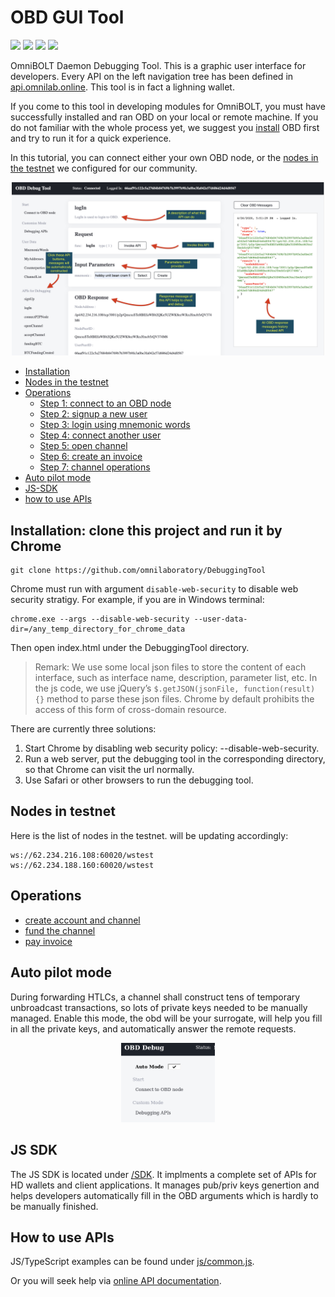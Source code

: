 # OBD GUI Tool
[![](https://img.shields.io/badge/license-MIT-blue)](https://github.com/omnilaboratory/obd/blob/master/LICENSE) [![](https://img.shields.io/badge/standard%20readme-OK-brightgreen)](https://github.com/omnilaboratory/obd/blob/master/README.md) [![](https://img.shields.io/badge/protocol-OmniBOLT-brightgreen)](https://github.com/omnilaboratory/OmniBOLT-spec) 
[![](https://img.shields.io/badge/API%20V0.3-Document-blue)](https://api.omnilab.online) 


OmniBOLT Daemon Debugging Tool. This is a graphic user interface for developers. Every API on the left navigation tree has been defined in [api.omnilab.online](https://api.omnilab.online). This tool is in fact a lighning wallet.  

If you come to this tool in developing modules for OmniBOLT, you must have successfully installed and ran OBD on your local or remote machine. If you do not familiar with the whole process yet, we suggest you [install](https://github.com/omnilaboratory/obd#table-of-contents) OBD first and try to run it for a quick experience.  

In this tutorial, you can connect either your own OBD node, or the [nodes in the testnet](https://github.com/omnilaboratory/DebuggingTool#Nodes-in-testnet) we configured for our community. 


<p align="center">
  <img width="500" alt="Debugging Tool Screenshot" src="assets/image_screen.png">
</p>

* [Installation](#installation-clone-this-project-and-run-it-by-chrome)
* [Nodes in the testnet](#Nodes-in-testnet)
* [Operations](#operations) 
	* [Step 1: connect to an OBD node](#step-1-connect-to-an-obd-node)
	* [Step 2: signup a new user](#step-2-signup-a-new-user)
	* [Step 3: login using mnemonic words](#step-3-login-using-mnemonic-words)
	* [Step 4: connect another user](#step-4-connect-another-user)
	* [Step 5: open channel](#step-5-open-channel)
	* [Step 6: create an invoice](#step-6-create-an-invoice)
	* [Step 7: channel operations](#step-7-channel-operations)
* [Auto pilot mode](#auto-pilot-mode)
* [JS-SDK](#js-sdk)
* [how to use APIs](#how-to-use-apis)
 	

## Installation: clone this project and run it by Chrome

```
git clone https://github.com/omnilaboratory/DebuggingTool
```

Chrome must run with argument `disable-web-security` to disable web security stratigy. For example, if you are in Windows terminal:
```
chrome.exe --args --disable-web-security --user-data-dir=/any_temp_directory_for_chrome_data
```

Then open index.html under the DebuggingTool directory.

> Remark: We use some local json files to store the content of each interface, such as interface name, description, parameter list, etc.
In the js code, we use jQuery’s `$.getJSON(jsonFile, function(result) {}` method to parse these json files. Chrome by default prohibits the access of this form of cross-domain resource.  

There are currently three solutions:  
1) Start Chrome by disabling web security policy: --disable-web-security.  
2) Run a web server, put the debugging tool in the corresponding directory, so that Chrome can visit the url normally.  
3) Use Safari or other browsers to run the debugging tool.  

## Nodes in testnet

Here is the list of nodes in the testnet. will be updating accordingly:   

``` 
ws://62.234.216.108:60020/wstest
ws://62.234.188.160:60020/wstest
```



## Operations 


* [create account and channel](https://omnilaboratory.github.io/obd/#/gui-account-channel)  
* [fund the channel](https://omnilaboratory.github.io/obd/#/gui-fund-channel)  
* [pay invoice](https://omnilaboratory.github.io/obd/#/gui-pay-invoice)  


## Auto pilot mode

During forwarding HTLCs, a channel shall construct tens of temporary unbroadcast transactions, so lots of private keys needed to be manually managed. Enable this mode, the obd will be your surrogate, will help you fill in all the private keys, and automatically answer the remote requests.

<p align="center">
  <img width="150" alt="auto_pilot_mode" src="assets/auto_pilot_mode.png">
</p>

## JS SDK

The JS SDK is located under [/SDK](https://github.com/omnilaboratory/DebuggingTool/tree/master/sdk). It implments a complete set of APIs for HD wallets and client applications. It manages pub/priv keys genertion and helps developers automatically fill in the OBD arguments which is hardly to be manually finished.

## How to use APIs

JS/TypeScript examples can be found under [js/common.js](https://github.com/omnilaboratory/DebuggingTool/blob/master/js/common.js).

Or you will seek help via [online API documentation](https://api.omnilab.online). 



